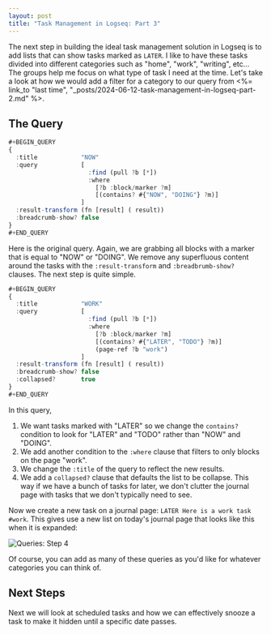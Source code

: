 ```yaml
---
layout: post
title: "Task Management in Logseq: Part 3"
---
```


The next step in building the ideal task management solution in
Logseq is to add lists that can show tasks marked as `LATER`. I like
to have these tasks divided into different categories such as "home",
"work", "writing", etc... The groups help me focus on what type of
task I need at the time. Let's take a look at how we would add a filter
for a category to our query from
<%= link_to "last time", "_posts/2024-06-12-task-management-in-logseq-part-2.md" %>.

## The Query

```js
#+BEGIN_QUERY
{
  :title            "NOW"
  :query            [
                      :find (pull ?b [*])
                      :where
                        [?b :block/marker ?m]
                        [(contains? #{"NOW", "DOING"} ?m)]
                    ]
  :result-transform (fn [result] ( result))
  :breadcrumb-show? false
}
#+END_QUERY
```

Here is the original query. Again, we are grabbing all blocks with a marker that is
equal to "NOW" or "DOING". We remove any superfluous content around the tasks with the
`:result-transform` and `:breadbrumb-show?` clauses. The next step is quite simple.

```js
#+BEGIN_QUERY
{
  :title            "WORK"
  :query            [
                      :find (pull ?b [*])
                      :where
                        [?b :block/marker ?m]
                        [(contains? #{"LATER", "TODO"} ?m)]
                        (page-ref ?b "work")
                    ]
  :result-transform (fn [result] ( result))
  :breadcrumb-show? false
  :collapsed?       true
}
#+END_QUERY
```

In this query,

1. We want tasks marked with "LATER" so we change the `contains?` condition to
look for "LATER" and "TODO" rather than "NOW" and "DOING".
2. We add another condition to the `:where` clause that filters to only
blocks on the page "work".
3. We change the `:title` of the query to reflect the new results.
4. We add a `collapsed?` clause that defaults the list to be collapse. This way if
we have a bunch of tasks for later, we don't clutter the journal page with tasks that
we don't typically need to see.

Now we create a new task on a journal page: `LATER Here is a work task #work`.
This gives use a new list on today's journal page that looks like this when it
is expanded:

![Queries: Step 4](/images/logseq-query-step-4.png)

Of course, you can add as many of these queries as you'd like for whatever categories
you can think of.

## Next Steps

Next we will look at scheduled tasks and how we can effectively snooze a task to
make it hidden until a specific date passes.
